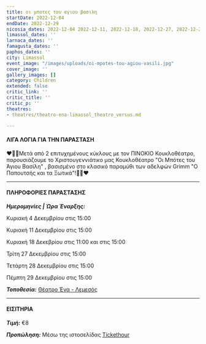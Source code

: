 ```yaml
---
title: οι μποτες του αγιου βασιλη
startDate: 2022-12-04
endDate: 2022-12-29
nicosia_dates: 2022-12-04 2022-12-11, 2022-12-18, 2022-12-27, 2022-12-28, 2022-12-29
limassol_dates: ''
larnaca_dates: ''
famagusta_dates: ''
paphos_dates: ''
city: Limassol
event_image: "/images/uploads/oi-mpotes-tou-agiou-vasili.jpg"
cover_image: ''
gallery_images: []
category: Children
extended: false
critic_link: ''
critic_title: ''
critic_p: ''
theatres:
- theatres/theatro-ena-limassol_theatro_versus.md

---
```

#### ΛΙΓΑ ΛΟΓΙΑ ΓΙΑ ΤΗΝ ΠΑΡΑΣΤΑΣΗ

❤️🎅🎄Μετά από 2 επιτυχημένους κύκλους με τον ΠΙΝΟΚΙΟ Κουκλοθέατρο, παρουσιάζουμε το Χριστουγεννιάτικο μας Κουκλοθέατρο "Οι Μπότες του Άγιου Βασίλη" , βασισμένο στο κλασικό παραμύθι των αδελφών Grimm "Ο Παπουτσής και τα Ξωτικά"!🎄🎅❤️

***

#### ΠΛΗΡΟΦΟΡΙΕΣ ΠΑΡΑΣΤΑΣΗΣ

**_Ημερομηνίες | Ώρα Έναρξης:_**

Κυριακή 4 Δεκεμβρίου στις 15:00

Κυριακή 11 Δεκεμβρίου στις 15:00

Κυριακή 18 Δεκεβρίου στις 11:00 και στις 15:00

Τρίτη 27 Δεκεμβρίου στις 15:00

Τετάρτη 28 Δεκεμβρίου στις 15:00

Πέμπτη 29 Δεκεμβρίου στις 15:00

**_Τοποθεσία:_** [Θέατρο Ένα - Λεμεσός](?#map)

***

#### ΕΙΣΙΤΗΡΙΑ

**_Τιμή:_** €8

**_Προπώληση:_** Μέσω της ιστοσελίδας [Tickethour](https://shop.tickethour.com/ticketmaster_se_4049.html)